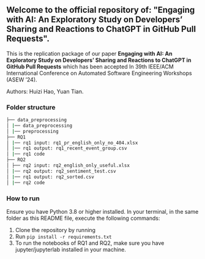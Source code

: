 ## Welcome to the official repository of: "Engaging with AI: An Exploratory Study on Developers’ Sharing and Reactions to ChatGPT in GitHub Pull Requests". 


This is the replication package of our paper **Engaging with AI: An Exploratory Study on Developers’ Sharing and Reactions to ChatGPT in GitHub Pull Requests** which has been accepted In 39th IEEE/ACM International Conference on Automated Software Engineering Workshops (ASEW ’24).

Authors: Huizi Hao, Yuan Tian.

### Folder structure

```bash
├── data_preprocessing
│ |── data_preprocessing
│ |── preprocessing
├── RQ1
│ |── rq1 input: rq1_pr_english_only_no_404.xlsx
│ |── rq1 output: rq1_recent_event_group.csv 
│ |── rq1 code  
├── RQ2
│ ├── rq2 input: rq2_english_only_useful.xlsx
│ |── rq2 output: rq2_sentiment_test.csv
│ |── rq1 output: rq2_sorted.csv  
│ |── rq2 code

```
### How to run

Ensure you have Python 3.8 or higher installed. In your terminal, in the same folder as this README file, execute the following commands:

1. Clone the repository by running 
2. Run ```pip install -r requirements.txt```
3. To run the notebooks of RQ1 and RQ2, make sure you have jupyter/jupyterlab installed in your machine.